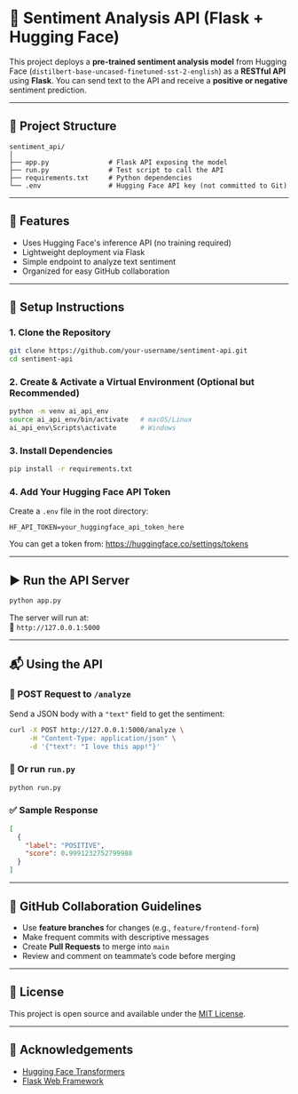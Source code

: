 # 🧠 Sentiment Analysis API (Flask + Hugging Face)

This project deploys a **pre-trained sentiment analysis model** from Hugging Face (`distilbert-base-uncased-finetuned-sst-2-english`) as a **RESTful API** using **Flask**. You can send text to the API and receive a **positive or negative** sentiment prediction.

---

## 📁 Project Structure

```
sentiment_api/
│
├── app.py               # Flask API exposing the model
├── run.py               # Test script to call the API
├── requirements.txt     # Python dependencies
└── .env                 # Hugging Face API key (not committed to Git)
```

---

## 🚀 Features

- Uses Hugging Face's inference API (no training required)
- Lightweight deployment via Flask
- Simple endpoint to analyze text sentiment
- Organized for easy GitHub collaboration

---

## 🔧 Setup Instructions

### 1. Clone the Repository

```bash
git clone https://github.com/your-username/sentiment-api.git
cd sentiment-api
```

### 2. Create & Activate a Virtual Environment (Optional but Recommended)

```bash
python -m venv ai_api_env
source ai_api_env/bin/activate   # macOS/Linux
ai_api_env\Scripts\activate      # Windows
```

### 3. Install Dependencies

```bash
pip install -r requirements.txt
```

### 4. Add Your Hugging Face API Token

Create a `.env` file in the root directory:

```env
HF_API_TOKEN=your_huggingface_api_token_here
```

You can get a token from: https://huggingface.co/settings/tokens

---

## ▶️ Run the API Server

```bash
python app.py
```

The server will run at:  
📍 `http://127.0.0.1:5000`

---

## 📬 Using the API

### 🔁 POST Request to `/analyze`

Send a JSON body with a `"text"` field to get the sentiment:

```bash
curl -X POST http://127.0.0.1:5000/analyze \
     -H "Content-Type: application/json" \
     -d '{"text": "I love this app!"}'
```

### 🧪 Or run `run.py`

```bash
python run.py
```

### ✅ Sample Response

```json
[
  {
    "label": "POSITIVE",
    "score": 0.9991232752799988
  }
]
```

---

## 🤝 GitHub Collaboration Guidelines

- Use **feature branches** for changes (e.g., `feature/frontend-form`)
- Make frequent commits with descriptive messages
- Create **Pull Requests** to merge into `main`
- Review and comment on teammate’s code before merging

---

## 📄 License

This project is open source and available under the [MIT License](LICENSE).

---

## 🙌 Acknowledgements

- [Hugging Face Transformers](https://huggingface.co/models)
- [Flask Web Framework](https://flask.palletsprojects.com/)


